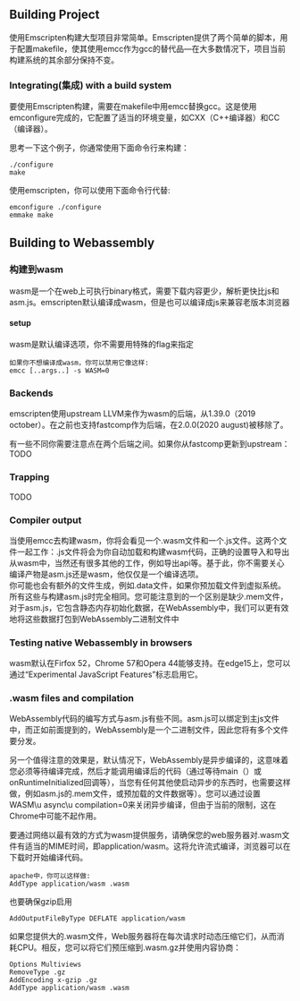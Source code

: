 <!--
 * @Author: xiuquanxu
 * @Company: kaochong
 * @Date: 2021-06-02 14:05:45
 * @LastEditors: xiuquanxu
 * @LastEditTime: 2021-06-02 15:54:42
-->
## Building Project  

使用Emscripten构建大型项目非常简单。Emscripten提供了两个简单的脚本，用于配置makefile，使其使用emcc作为gcc的替代品—在大多数情况下，项目当前构建系统的其余部分保持不变。

### Integrating(集成) with a build system
要使用Emscripten构建，需要在makefile中用emcc替换gcc。这是使用emconfigure完成的，它配置了适当的环境变量，如CXX（C++编译器）和CC（编译器）。

思考一下这个例子，你通常使用下面命令行来构建：  
```
./configure
make
```

使用emscripten，你可以使用下面命令行代替:  
```
emconfigure ./configure
emmake make
```

## Building to Webassembly

### 构建到wasm  
wasm是一个在web上可执行binary格式，需要下载内容更少，解析更快比js和asm.js。emscripten默认编译成wasm，但是也可以编译成js来兼容老版本浏览器  

#### setup  
wasm是默认编译选项，你不需要用特殊的flag来指定  
```
如果你不想编译成wasm，你可以禁用它像这样:  
emcc [..args..] -s WASM=0
```  

### Backends  
emscripten使用upstream LLVM来作为wasm的后端，从1.39.0（2019 october）。在之前也支持fastcomp作为后端，在2.0.0(2020 august)被移除了。  

有一些不同你需要注意点在两个后端之间。如果你从fastcomp更新到upstream：  
TODO  

### Trapping  
TODO

### Compiler output  
当使用emcc去构建wasm，你将会看见一个.wasm文件和一个.js文件。这两个文件一起工作：.js文件将会为你自动加载和构建wasm代码，正确的设置导入和导出从wasm中，当然还有很多其他的工作，例如导出api等。基于此，你不需要关心编译产物是asm.js还是wasm，他仅仅是一个编译选项。  
你可能也会有额外的文件生成，例如.data文件，如果你预加载文件到虚拟系统。所有这些与构建asm.js时完全相同。您可能注意到的一个区别是缺少.mem文件，对于asm.js，它包含静态内存初始化数据，在WebAssembly中，我们可以更有效地将这些数据打包到WebAssembly二进制文件中  

### Testing native Webassembly in browsers  
wasm默认在Firfox 52，Chrome 57和Opera 44能够支持。在edge15上，您可以通过“Experimental JavaScript Features”标志启用它。

### .wasm files and compilation
WebAssembly代码的编写方式与asm.js有些不同。asm.js可以绑定到主js文件中，而正如前面提到的，WebAssembly是一个二进制文件，因此您将有多个文件要分发。  

另一个值得注意的效果是，默认情况下，WebAssembly是异步编译的，这意味着您必须等待编译完成，然后才能调用编译后的代码（通过等待main（）或onRuntimeInitialized回调等），当您有任何其他使启动异步的东西时，也需要这样做，例如asm.js的.mem文件，或预加载的文件数据等）。您可以通过设置WASM\u async\u compilation=0来关闭异步编译，但由于当前的限制，这在Chrome中可能不起作用。  

要通过网络以最有效的方式为wasm提供服务，请确保您的web服务器对.wasm文件有适当的MIME时间，即application/wasm。这将允许流式编译，浏览器可以在下载时开始编译代码。  
```
apache中，你可以这样做: 
AddType application/wasm .wasm
``` 

也要确保gzip启用  
```
AddOutputFileByType DEFLATE application/wasm
```  

如果您提供大的.wasm文件，Web服务器将在每次请求时动态压缩它们，从而消耗CPU。相反，您可以将它们预压缩到.wasm.gz并使用内容协商：

```
Options Multiviews
RemoveType .gz
AddEncoding x-gzip .gz
AddType application/wasm .wasm
```